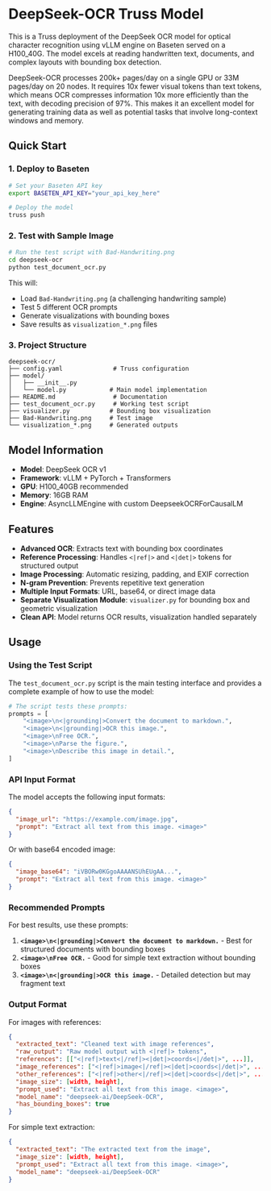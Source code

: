 # DeepSeek-OCR Truss Model

This is a Truss deployment of the DeepSeek OCR model for optical character recognition using vLLM engine on Baseten served on a H100_40G. The model excels at reading handwritten text, documents, and complex layouts with bounding box detection.

DeepSeek-OCR processes 200k+ pages/day on a single GPU or 33M pages/day on 20 nodes. It requires 10x fewer visual tokens than text tokens, which means OCR compresses information 10x more efficiently than the text, with decoding precision of 97%. This makes it an excellent model for generating training data as well as potential tasks that involve long-context windows and memory.

## Quick Start

### 1. Deploy to Baseten

```bash
# Set your Baseten API key
export BASETEN_API_KEY="your_api_key_here"

# Deploy the model
truss push
```

### 2. Test with Sample Image

```bash
# Run the test script with Bad-Handwriting.png
cd deepseek-ocr
python test_document_ocr.py
```

This will:
- Load `Bad-Handwriting.png` (a challenging handwriting sample)
- Test 5 different OCR prompts
- Generate visualizations with bounding boxes
- Save results as `visualization_*.png` files

### 3. Project Structure

```
deepseek-ocr/
├── config.yaml              # Truss configuration
├── model/
│   ├── __init__.py
│   └── model.py            # Main model implementation
├── README.md                # Documentation
├── test_document_ocr.py     # Working test script
├── visualizer.py           # Bounding box visualization
├── Bad-Handwriting.png     # Test image
└── visualization_*.png     # Generated outputs
```

## Model Information

- **Model**: DeepSeek OCR v1
- **Framework**: vLLM + PyTorch + Transformers
- **GPU**: H100_40GB recommended
- **Memory**: 16GB RAM
- **Engine**: AsyncLLMEngine with custom DeepseekOCRForCausalLM

## Features

- **Advanced OCR**: Extracts text with bounding box coordinates
- **Reference Processing**: Handles `<|ref|>` and `<|det|>` tokens for structured output
- **Image Processing**: Automatic resizing, padding, and EXIF correction
- **N-gram Prevention**: Prevents repetitive text generation
- **Multiple Input Formats**: URL, base64, or direct image data
- **Separate Visualization Module**: `visualizer.py` for bounding box and geometric visualization
- **Clean API**: Model returns OCR results, visualization handled separately

## Usage

### Using the Test Script

The `test_document_ocr.py` script is the main testing interface and provides a complete example of how to use the model:

```python
# The script tests these prompts:
prompts = [
    "<image>\n<|grounding|>Convert the document to markdown.",
    "<image>\n<|grounding|>OCR this image.",
    "<image>\nFree OCR.",
    "<image>\nParse the figure.",
    "<image>\nDescribe this image in detail.",
]
```

### API Input Format

The model accepts the following input formats:

```json
{
  "image_url": "https://example.com/image.jpg",
  "prompt": "Extract all text from this image. <image>"
}
```

Or with base64 encoded image:

```json
{
  "image_base64": "iVBORw0KGgoAAAANSUhEUgAA...",
  "prompt": "Extract all text from this image. <image>"
}
```

### Recommended Prompts

For best results, use these prompts:

1. **`<image>\n<|grounding|>Convert the document to markdown.`** - Best for structured documents with bounding boxes
2. **`<image>\nFree OCR.`** - Good for simple text extraction without bounding boxes
3. **`<image>\n<|grounding|>OCR this image.`** - Detailed detection but may fragment text

### Output Format

For images with references:
```json
{
  "extracted_text": "Cleaned text with image references",
  "raw_output": "Raw model output with <|ref|> tokens",
  "references": [["<|ref|>text<|/ref|><|det|>coords<|/det|>", ...]],
  "image_references": ["<|ref|>image<|/ref|><|det|>coords<|/det|>", ...],
  "other_references": ["<|ref|>other<|/ref|><|det|>coords<|/det|>", ...],
  "image_size": [width, height],
  "prompt_used": "Extract all text from this image. <image>",
  "model_name": "deepseek-ai/DeepSeek-OCR",
  "has_bounding_boxes": true
}
```

For simple text extraction:
```json
{
  "extracted_text": "The extracted text from the image",
  "image_size": [width, height],
  "prompt_used": "Extract all text from this image. <image>",
  "model_name": "deepseek-ai/DeepSeek-OCR"
}
```
